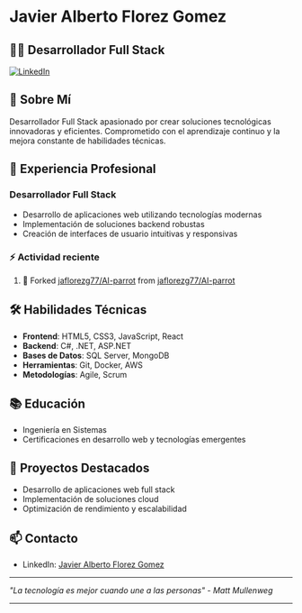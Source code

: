# Javier Alberto Florez Gomez

## 👨‍💻 Desarrollador Full Stack

[![LinkedIn](https://img.shields.io/badge/LinkedIn-Javier_Florez-blue)](https://www.linkedin.com/in/javier-alberto-florez-gomez-1243aa35/)

## 🚀 Sobre Mí

Desarrollador Full Stack apasionado por crear soluciones tecnológicas innovadoras y eficientes. Comprometido con el aprendizaje continuo y la mejora constante de habilidades técnicas.

## 💼 Experiencia Profesional

### Desarrollador Full Stack
- Desarrollo de aplicaciones web utilizando tecnologías modernas
- Implementación de soluciones backend robustas
- Creación de interfaces de usuario intuitivas y responsivas

### :zap: Actividad reciente
<!--START_SECTION:activity-->
  <!--RECENT_ACTIVITY:start-->
1. 🔱 Forked [jaflorezg77/AI-parrot](https://github.com/jaflorezg77/AI-parrot) from [jaflorezg77/AI-parrot](https://github.com/jaflorezg77/AI-parrot)<br>
<!--RECENT_ACTIVITY:end-->
<!--END_SECTION:activity-->
## 🛠️ Habilidades Técnicas

- **Frontend**: HTML5, CSS3, JavaScript, React
- **Backend**: C#, .NET, ASP.NET
- **Bases de Datos**: SQL Server, MongoDB
- **Herramientas**: Git, Docker, AWS
- **Metodologías**: Agile, Scrum

## 📚 Educación

- Ingeniería en Sistemas
- Certificaciones en desarrollo web y tecnologías emergentes

## 🌟 Proyectos Destacados

- Desarrollo de aplicaciones web full stack
- Implementación de soluciones cloud
- Optimización de rendimiento y escalabilidad

## 📫 Contacto

- LinkedIn: [Javier Alberto Florez Gomez](https://www.linkedin.com/in/javier-alberto-florez-gomez-1243aa35/)

---

*"La tecnología es mejor cuando une a las personas" - Matt Mullenweg*

---



